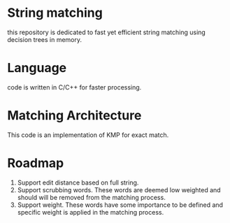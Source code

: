 # String matching
this repository is dedicated to fast yet efficient string matching using decision trees in memory.

# Language
code is written in C/C++ for faster processing.

# Matching Architecture
This code is an implementation of KMP for exact match. 

# Roadmap
1. Support edit distance based on full string.
2. Support scrubbing words. These words are deemed low weighted and should will be removed from the matching process.
3. Support weight. These words have some importance to be defined and specific weight is applied in the matching process.

